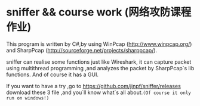 sniffer && course work (网络攻防课程作业)
=======

This program is written by C#,by using WinPcap (http://www.winpcap.org/) and SharpPcap (http://sourceforge.net/projects/sharppcap/).

sniffer can realise some functions just like Wireshark, it can capture packet 
using multithread programming ,and analyzes the packet by SharpPcap`s lib functions.
And of course it has a GUI.

If you want to have a try ,go to https://github.com/jinpf/sniffer/releases 
download these 3 file ,and you\`ll know what\`s all about.`(Of course it only 
run on windows!)`
